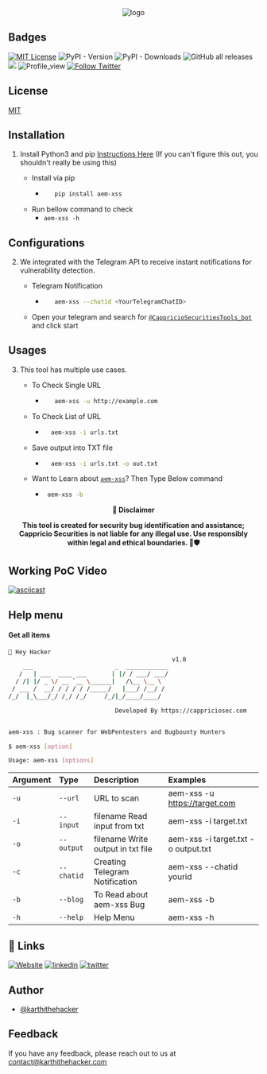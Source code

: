 <div align="center">
  <img src="https://blogs.cappriciosec.com/uploaders/aem-xss-tool.png" alt="logo">
</div>


## Badges



[![MIT License](https://img.shields.io/badge/License-MIT-green.svg)](https://choosealicense.com/licenses/mit/)
![PyPI - Version](https://img.shields.io/pypi/v/aem-xss)
![PyPI - Downloads](https://img.shields.io/pypi/dm/aem-xss)
![GitHub all releases](https://img.shields.io/github/downloads/Cappricio-Securities/aem-xss/total)
<a href="https://github.com/Cappricio-Securities/CVE-2023-27524/releases/"><img src="https://img.shields.io/github/release/Cappricio-Securities/aem-xss"></a>
![Profile_view](https://komarev.com/ghpvc/?username=Cappricio-Securities&label=Profile%20views&color=0e75b6&style=flat)
[![Follow Twitter](https://img.shields.io/twitter/follow/cappricio_sec?style=social)](https://twitter.com/cappricio_sec)
<p align="center">

<p align="center">







## License

[MIT](https://choosealicense.com/licenses/mit/)



## Installation 

1. Install Python3 and pip [Instructions Here](https://www.python.org/downloads/) (If you can't figure this out, you shouldn't really be using this)

   - Install via pip
     - ```bash
          pip install aem-xss 
        ```
   - Run bellow command to check
     - `aem-xss -h`

## Configurations 
2. We integrated with the Telegram API to receive instant notifications for vulnerability detection.
   
   - Telegram Notification
     - ```bash
          aem-xss --chatid <YourTelegramChatID>
        ```
   - Open your telegram and search for [`@CappricioSecuritiesTools_bot`](https://web.telegram.org/k/#@CappricioSecuritiesTools_bot) and click start

## Usages 
3. This tool has multiple use cases.
   
   - To Check Single URL
     - ```bash
          aem-xss -u http://example.com 
        ```
   - To Check List of URL 
      - ```bash
          aem-xss -i urls.txt 
        ```
   - Save output into TXT file
      - ```bash
          aem-xss -i urls.txt -o out.txt
        ```
   - Want to Learn about [`aem-xss`](https://blogs.cappriciosec.com/blog/190/aem-xss)? Then Type Below command
      - ```bash
         aem-xss -b
        ```
     
<p align="center">
  <b>🚨 Disclaimer</b>
  
</p>
<p align="center">
<b>This tool is created for security bug identification and assistance; Cappricio Securities is not liable for any illegal use. 
  Use responsibly within legal and ethical boundaries. 🔐🛡️</b></p>


## Working PoC Video

[![asciicast](https://blogs.cappriciosec.com/uploaders/Screenshot%202024-06-17%20at%202.38.35%20PM.png)](https://asciinema.org/a/2pdaUbFFEARv6ywnte3UVkELE)




## Help menu

#### Get all items

```bash
👋 Hey Hacker
                                              v1.0
    ___                       _  ____________
   /   | ___  ____ ___       | |/ / ___/ ___/
  / /| |/ _ \/ __ `__ \______|   /\__ \__ \
 / ___ /  __/ / / / / /_____/   |___/ /__/ /
/_/  |_\___/_/ /_/ /_/     /_/|_/____/____/

                              Developed By https://cappriciosec.com


aem-xss : Bug scanner for WebPentesters and Bugbounty Hunters

$ aem-xss [option]

Usage: aem-xss [options]
```


| Argument | Type     | Description                | Examples |
| :-------- | :------- | :------------------------- | :------------------------- |
| `-u` | `--url` | URL to scan | aem-xss -u https://target.com |
| `-i` | `--input` | filename Read input from txt  | aem-xss -i target.txt | 
| `-o` | `--output` | filename Write output in txt file | aem-xss -i target.txt -o output.txt |
| `-c` | `--chatid` | Creating Telegram Notification | aem-xss --chatid yourid |
| `-b` | `--blog` | To Read about aem-xss Bug | aem-xss -b |
| `-h` | `--help` | Help Menu | aem-xss -h |



## 🔗 Links
[![Website](https://img.shields.io/badge/my_portfolio-000?style=for-the-badge&logo=ko-fi&logoColor=white)](https://cappriciosec.com/)
[![linkedin](https://img.shields.io/badge/linkedin-0A66C2?style=for-the-badge&logo=linkedin&logoColor=white)](https://www.linkedin.com/in/karthikeyan--v/)
[![twitter](https://img.shields.io/badge/twitter-1DA1F2?style=for-the-badge&logo=twitter&logoColor=white)](https://twitter.com/karthithehacker)



## Author

- [@karthithehacker](https://github.com/karthi-the-hacker/)



## Feedback

If you have any feedback, please reach out to us at contact@karthithehacker.com


